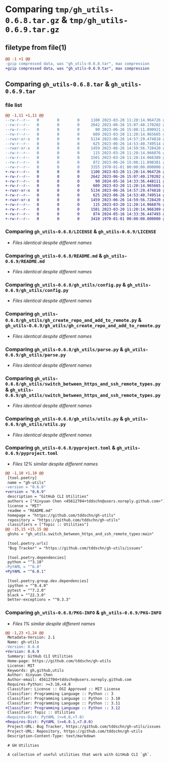# Comparing `tmp/gh_utils-0.6.8.tar.gz` & `tmp/gh_utils-0.6.9.tar.gz`

## filetype from file(1)

```diff
@@ -1 +1 @@
-gzip compressed data, was "gh_utils-0.6.8.tar", max compression
+gzip compressed data, was "gh_utils-0.6.9.tar", max compression
```

## Comparing `gh_utils-0.6.8.tar` & `gh_utils-0.6.9.tar`

### file list

```diff
@@ -1,11 +1,11 @@
--rw-r--r--   0        0        0     1100 2023-03-20 11:20:14.964726 gh_utils-0.6.8/LICENSE
--rw-r--r--   0        0        0     2642 2023-06-26 15:07:40.170202 gh_utils-0.6.8/README.md
--rw-r--r--   0        0        0       90 2023-06-26 15:08:11.890921 gh_utils-0.6.8/gh_utils/__init__.py
--rw-r--r--   0        0        0      609 2023-03-20 11:20:14.965665 gh_utils-0.6.8/gh_utils/config.py
--rwxr-xr-x   0        0        0     5134 2023-06-26 14:57:29.474818 gh_utils-0.6.8/gh_utils/gh_create_repo_and_add_to_remote.py
--rw-r--r--   0        0        0      625 2023-06-26 14:53:40.749514 gh_utils-0.6.8/gh_utils/parse.py
--rwxr-xr-x   0        0        0     1459 2023-06-26 14:59:56.728420 gh_utils-0.6.8/gh_utils/switch_between_https_and_ssh_remote_types.py
--rw-r--r--   0        0        0      115 2023-03-20 11:20:14.966076 gh_utils-0.6.8/gh_utils/types.py
--rw-r--r--   0        0        0     1501 2023-03-20 11:20:14.966389 gh_utils-0.6.8/gh_utils/utils.py
--rw-r--r--   0        0        0      872 2023-06-26 15:08:11.890381 gh_utils-0.6.8/pyproject.toml
--rw-r--r--   0        0        0     3355 1970-01-01 00:00:00.000000 gh_utils-0.6.8/PKG-INFO
+-rw-r--r--   0        0        0     1100 2023-03-20 11:20:14.964726 gh_utils-0.6.9/LICENSE
+-rw-r--r--   0        0        0     2642 2023-06-26 15:07:40.170202 gh_utils-0.6.9/README.md
+-rw-r--r--   0        0        0       90 2024-05-16 14:33:36.448111 gh_utils-0.6.9/gh_utils/__init__.py
+-rw-r--r--   0        0        0      609 2023-03-20 11:20:14.965665 gh_utils-0.6.9/gh_utils/config.py
+-rwxr-xr-x   0        0        0     5134 2023-06-26 14:57:29.474818 gh_utils-0.6.9/gh_utils/gh_create_repo_and_add_to_remote.py
+-rw-r--r--   0        0        0      625 2023-06-26 14:53:40.749514 gh_utils-0.6.9/gh_utils/parse.py
+-rwxr-xr-x   0        0        0     1459 2023-06-26 14:59:56.728420 gh_utils-0.6.9/gh_utils/switch_between_https_and_ssh_remote_types.py
+-rw-r--r--   0        0        0      115 2023-03-20 11:20:14.966076 gh_utils-0.6.9/gh_utils/types.py
+-rw-r--r--   0        0        0     1501 2023-03-20 11:20:14.966389 gh_utils-0.6.9/gh_utils/utils.py
+-rw-r--r--   0        0        0      874 2024-05-16 14:33:36.447493 gh_utils-0.6.9/pyproject.toml
+-rw-r--r--   0        0        0     3410 1970-01-01 00:00:00.000000 gh_utils-0.6.9/PKG-INFO
```

### Comparing `gh_utils-0.6.8/LICENSE` & `gh_utils-0.6.9/LICENSE`

 * *Files identical despite different names*

### Comparing `gh_utils-0.6.8/README.md` & `gh_utils-0.6.9/README.md`

 * *Files identical despite different names*

### Comparing `gh_utils-0.6.8/gh_utils/config.py` & `gh_utils-0.6.9/gh_utils/config.py`

 * *Files identical despite different names*

### Comparing `gh_utils-0.6.8/gh_utils/gh_create_repo_and_add_to_remote.py` & `gh_utils-0.6.9/gh_utils/gh_create_repo_and_add_to_remote.py`

 * *Files identical despite different names*

### Comparing `gh_utils-0.6.8/gh_utils/parse.py` & `gh_utils-0.6.9/gh_utils/parse.py`

 * *Files identical despite different names*

### Comparing `gh_utils-0.6.8/gh_utils/switch_between_https_and_ssh_remote_types.py` & `gh_utils-0.6.9/gh_utils/switch_between_https_and_ssh_remote_types.py`

 * *Files identical despite different names*

### Comparing `gh_utils-0.6.8/gh_utils/utils.py` & `gh_utils-0.6.9/gh_utils/utils.py`

 * *Files identical despite different names*

### Comparing `gh_utils-0.6.8/pyproject.toml` & `gh_utils-0.6.9/pyproject.toml`

 * *Files 12% similar despite different names*

```diff
@@ -1,10 +1,10 @@
 [tool.poetry]
 name = "gh-utils"
-version = "0.6.8"
+version = "0.6.9"
 description = "GitHub CLI Utilities"
 authors = ["Xinyuan Chen <45612704+tddschn@users.noreply.github.com>"]
 license = "MIT"
 readme = "README.md"
 homepage = "https://github.com/tddschn/gh-utils"
 repository = "https://github.com/tddschn/gh-utils"
 classifiers = ["Topic :: Utilities"]
@@ -15,15 +15,15 @@
 ghshs = "gh_utils.switch_between_https_and_ssh_remote_types:main"
 
 [tool.poetry.urls]
 "Bug Tracker" = "https://github.com/tddschn/gh-utils/issues"
 
 [tool.poetry.dependencies]
 python = "^3.10"
-PyYAML = "^6.0"
+PyYAML = "^6.0.1"
 
 [tool.poetry.group.dev.dependencies]
 ipython = "^8.4.0"
 pytest = "^7.2.0"
 black = "^22.3.0"
 better-exceptions = "^0.3.3"
```

### Comparing `gh_utils-0.6.8/PKG-INFO` & `gh_utils-0.6.9/PKG-INFO`

 * *Files 1% similar despite different names*

```diff
@@ -1,23 +1,24 @@
 Metadata-Version: 2.1
 Name: gh-utils
-Version: 0.6.8
+Version: 0.6.9
 Summary: GitHub CLI Utilities
 Home-page: https://github.com/tddschn/gh-utils
 License: MIT
 Keywords: gh,github,utils
 Author: Xinyuan Chen
 Author-email: 45612704+tddschn@users.noreply.github.com
 Requires-Python: >=3.10,<4.0
 Classifier: License :: OSI Approved :: MIT License
 Classifier: Programming Language :: Python :: 3
 Classifier: Programming Language :: Python :: 3.10
 Classifier: Programming Language :: Python :: 3.11
+Classifier: Programming Language :: Python :: 3.12
 Classifier: Topic :: Utilities
-Requires-Dist: PyYAML (>=6.0,<7.0)
+Requires-Dist: PyYAML (>=6.0.1,<7.0.0)
 Project-URL: Bug Tracker, https://github.com/tddschn/gh-utils/issues
 Project-URL: Repository, https://github.com/tddschn/gh-utils
 Description-Content-Type: text/markdown
 
 # GH Utilities
 
 A collection of useful utilities that work with GitHub CLI `gh`.
```

